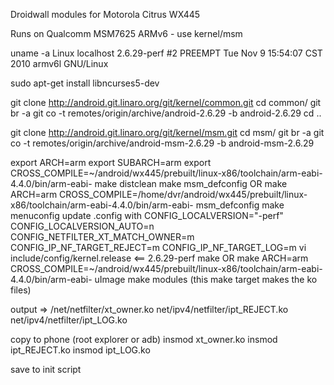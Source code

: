 Droidwall modules for Motorola Citrus WX445

Runs on Qualcomm MSM7625 ARMv6 - use kernel/msm


uname -a
Linux localhost 2.6.29-perf #2 PREEMPT Tue Nov 9 15:54:07 CST 2010 armv6l GNU/Linux


sudo apt-get install libncurses5-dev

git clone http://android.git.linaro.org/git/kernel/common.git
cd common/
git br -a
git co -t remotes/origin/archive/android-2.6.29 -b android-2.6.29
cd ..

git clone http://android.git.linaro.org/git/kernel/msm.git
cd msm/
git br -a
git co -t remotes/origin/archive/android-msm-2.6.29 -b android-msm-2.6.29

export ARCH=arm
export SUBARCH=arm
export CROSS_COMPILE=~/android/wx445/prebuilt/linux-x86/toolchain/arm-eabi-4.4.0/bin/arm-eabi-
make distclean
make msm_defconfig OR make ARCH=arm CROSS_COMPILE=/home/dvr/android/wx445/prebuilt/linux-x86/toolchain/arm-eabi-4.4.0/bin/arm-eabi- msm_defconfig
make menuconfig
update .config with 
CONFIG_LOCALVERSION="-perf"
CONFIG_LOCALVERSION_AUTO=n
CONFIG_NETFILTER_XT_MATCH_OWNER=m
CONFIG_IP_NF_TARGET_REJECT=m
CONFIG_IP_NF_TARGET_LOG=m
vi include/config/kernel.release <== 2.6.29-perf
make OR make ARCH=arm CROSS_COMPILE=~/android/wx445/prebuilt/linux-x86/toolchain/arm-eabi-4.4.0/bin/arm-eabi- uImage
make modules (this make target makes the ko files)

output => /net/netfilter/xt_owner.ko
net/ipv4/netfilter/ipt_REJECT.ko
net/ipv4/netfilter/ipt_LOG.ko

copy to phone (root explorer or adb)
insmod xt_owner.ko
insmod ipt_REJECT.ko
insmod ipt_LOG.ko

save to init script

